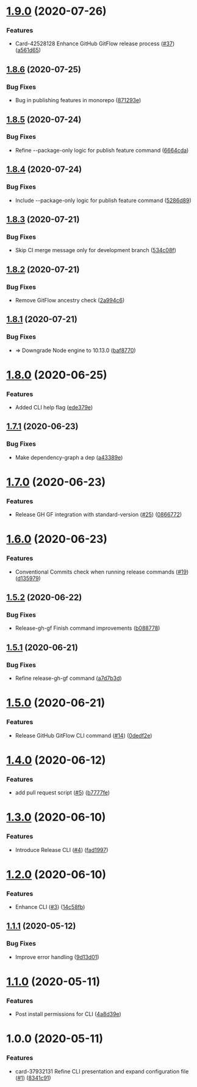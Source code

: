 # [1.9.0](https://github.com/ultm8soulja/ci-pilot/compare/v1.8.6...v1.9.0) (2020-07-26)


### Features

* Card-42528128 Enhance GitHub GitFlow release process ([#37](https://github.com/ultm8soulja/ci-pilot/issues/37)) ([a561d65](https://github.com/ultm8soulja/ci-pilot/commit/a561d65ffb1dbf92f894ad2ffa9a683d1cf11286))

## [1.8.6](https://github.com/ultm8soulja/ci-pilot/compare/v1.8.5...v1.8.6) (2020-07-25)


### Bug Fixes

* Bug in publishing features in monorepo ([871293e](https://github.com/ultm8soulja/ci-pilot/commit/871293e79df42e820f196bc7e5d08c237bfb6032))

## [1.8.5](https://github.com/ultm8soulja/ci-pilot/compare/v1.8.4...v1.8.5) (2020-07-24)


### Bug Fixes

* Refine --package-only logic for publish feature command ([6664cda](https://github.com/ultm8soulja/ci-pilot/commit/6664cda2bf839256df3a8f337b7ae7340284140a))

## [1.8.4](https://github.com/ultm8soulja/ci-pilot/compare/v1.8.3...v1.8.4) (2020-07-24)


### Bug Fixes

* Include --package-only logic for publish feature command ([5286d89](https://github.com/ultm8soulja/ci-pilot/commit/5286d8994ecf2fbd81366e245ad5807adaeaf73f))

## [1.8.3](https://github.com/ultm8soulja/ci-pilot/compare/v1.8.2...v1.8.3) (2020-07-21)


### Bug Fixes

* Skip CI merge message only for development branch ([534c08f](https://github.com/ultm8soulja/ci-pilot/commit/534c08fe5d5c9bb392af18a82c46839c3d55cce1))

## [1.8.2](https://github.com/ultm8soulja/ci-pilot/compare/v1.8.1...v1.8.2) (2020-07-21)


### Bug Fixes

* Remove GitFlow ancestry check ([2a994c6](https://github.com/ultm8soulja/ci-pilot/commit/2a994c6afe9b43dcb00f739f9d7c3c9d981dd7bd))

## [1.8.1](https://github.com/ultm8soulja/ci-pilot/compare/v1.8.0...v1.8.1) (2020-07-21)


### Bug Fixes

* => Downgrade Node engine to 10.13.0 ([baf8770](https://github.com/ultm8soulja/ci-pilot/commit/baf8770594c1815f94fd1d77711f3c460a3cba7f))

# [1.8.0](https://github.com/ultm8soulja/ci-pilot/compare/v1.7.1...v1.8.0) (2020-06-25)


### Features

* Added CLI help flag ([ede379e](https://github.com/ultm8soulja/ci-pilot/commit/ede379ebbbbc5fd0063c17313075c079bdeb52fa))

## [1.7.1](https://github.com/ultm8soulja/ci-pilot/compare/v1.7.0...v1.7.1) (2020-06-23)


### Bug Fixes

* Make dependency-graph a dep ([a43389e](https://github.com/ultm8soulja/ci-pilot/commit/a43389e34d2b61c7f5a6940ecf99eb384fe892f2))

# [1.7.0](https://github.com/ultm8soulja/ci-pilot/compare/v1.6.0...v1.7.0) (2020-06-23)


### Features

* Release GH GF integration with standard-version ([#25](https://github.com/ultm8soulja/ci-pilot/issues/25)) ([0866772](https://github.com/ultm8soulja/ci-pilot/commit/08667727ed39ca15675e0dd5b8b399e392c7ad73))

# [1.6.0](https://github.com/ultm8soulja/ci-pilot/compare/v1.5.2...v1.6.0) (2020-06-23)


### Features

* Conventional Commits check when running release commands ([#19](https://github.com/ultm8soulja/ci-pilot/issues/19)) ([d135979](https://github.com/ultm8soulja/ci-pilot/commit/d135979b437e1dbe2baa3d0190c86c1a453e6e36))

## [1.5.2](https://github.com/ultm8soulja/ci-pilot/compare/v1.5.1...v1.5.2) (2020-06-22)


### Bug Fixes

* Release-gh-gf Finish command improvements ([b088778](https://github.com/ultm8soulja/ci-pilot/commit/b088778d5ace1db18c1ebdda521431161e4a50da))

## [1.5.1](https://github.com/ultm8soulja/ci-pilot/compare/v1.5.0...v1.5.1) (2020-06-21)


### Bug Fixes

* Refine release-gh-gf command ([a7d7b3d](https://github.com/ultm8soulja/ci-pilot/commit/a7d7b3d3eece4d94ad8487165094abbccb4e8b0b))

# [1.5.0](https://github.com/ultm8soulja/ci-pilot/compare/v1.4.0...v1.5.0) (2020-06-21)


### Features

* Release GitHub GitFlow CLI command ([#14](https://github.com/ultm8soulja/ci-pilot/issues/14)) ([0dedf2e](https://github.com/ultm8soulja/ci-pilot/commit/0dedf2e36f4b686720378c8fe90c311c7bd8182a))

# [1.4.0](https://github.com/ultm8soulja/ci-pilot/compare/v1.3.0...v1.4.0) (2020-06-12)


### Features

* add pull request script ([#5](https://github.com/ultm8soulja/ci-pilot/issues/5)) ([b7777fe](https://github.com/ultm8soulja/ci-pilot/commit/b7777fe59b6ba4c7d69473c136e182d975c79cd7))

# [1.3.0](https://github.com/ultm8soulja/ci-pilot/compare/v1.2.0...v1.3.0) (2020-06-10)


### Features

* Introduce Release CLI ([#4](https://github.com/ultm8soulja/ci-pilot/issues/4)) ([fad1997](https://github.com/ultm8soulja/ci-pilot/commit/fad1997426653961a483aa4d0d2ac400f15bbefa))

# [1.2.0](https://github.com/ultm8soulja/ci-pilot/compare/v1.1.1...v1.2.0) (2020-06-10)


### Features

* Enhance CLI ([#3](https://github.com/ultm8soulja/ci-pilot/issues/3)) ([14c58fb](https://github.com/ultm8soulja/ci-pilot/commit/14c58fb75a130fbeaf89b0ee2ee27cc17a6cf32c))

## [1.1.1](https://github.com/ultm8soulja/ci-pilot/compare/v1.1.0...v1.1.1) (2020-05-12)


### Bug Fixes

* Improve error handling ([9d13d01](https://github.com/ultm8soulja/ci-pilot/commit/9d13d01836d4f8e8c92e0a5730dcfcf95d5936ae))

# [1.1.0](https://github.com/ultm8soulja/ci-pilot/compare/v1.0.0...v1.1.0) (2020-05-11)


### Features

* Post install permissions for CLI ([4a8d39e](https://github.com/ultm8soulja/ci-pilot/commit/4a8d39e34c347f38525b0fd7e3565a43f94f52de))

# 1.0.0 (2020-05-11)


### Features

* card-37932131 Refine CLI presentation and expand configuration file ([#1](https://github.com/ultm8soulja/ci-pilot/issues/1)) ([8341c91](https://github.com/ultm8soulja/ci-pilot/commit/8341c91e8e604dc76d69e771b3e39c81b01f85c3))
